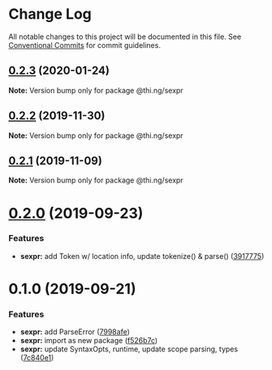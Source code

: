 # Change Log

All notable changes to this project will be documented in this file.
See [Conventional Commits](https://conventionalcommits.org) for commit guidelines.

## [0.2.3](https://github.com/thi-ng/umbrella/compare/@thi.ng/sexpr@0.2.2...@thi.ng/sexpr@0.2.3) (2020-01-24)

**Note:** Version bump only for package @thi.ng/sexpr





## [0.2.2](https://github.com/thi-ng/umbrella/compare/@thi.ng/sexpr@0.2.1...@thi.ng/sexpr@0.2.2) (2019-11-30)

**Note:** Version bump only for package @thi.ng/sexpr





## [0.2.1](https://github.com/thi-ng/umbrella/compare/@thi.ng/sexpr@0.2.0...@thi.ng/sexpr@0.2.1) (2019-11-09)

**Note:** Version bump only for package @thi.ng/sexpr





# [0.2.0](https://github.com/thi-ng/umbrella/compare/@thi.ng/sexpr@0.1.0...@thi.ng/sexpr@0.2.0) (2019-09-23)


### Features

* **sexpr:** add Token w/ location info, update tokenize() & parse() ([3917775](https://github.com/thi-ng/umbrella/commit/3917775))





# 0.1.0 (2019-09-21)


### Features

* **sexpr:** add ParseError ([7998afe](https://github.com/thi-ng/umbrella/commit/7998afe))
* **sexpr:** import as new package ([f526b7c](https://github.com/thi-ng/umbrella/commit/f526b7c))
* **sexpr:** update SyntaxOpts, runtime, update scope parsing, types ([7c840e1](https://github.com/thi-ng/umbrella/commit/7c840e1))
